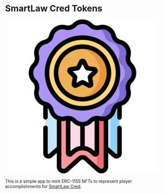 # SmartLaw Cred Tokens

![SmartLaw Cred Tokens](packages/ui/public/logo.svg)

This is a simple app to mint ERC-1155 NFTs to represent player accomplishments for [SmartLaw Cred](//cred.freeweb3.com).